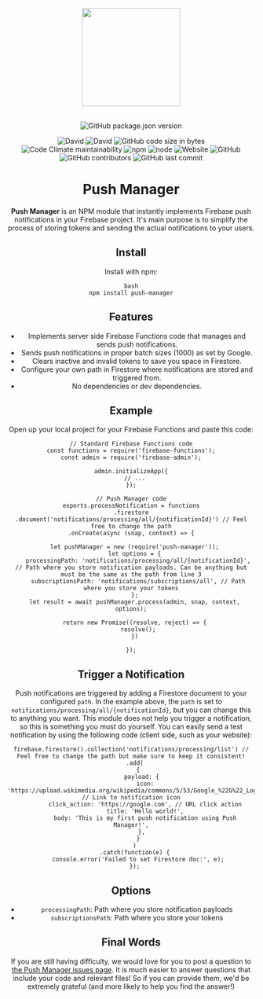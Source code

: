 <div align="center">
  <a href="https://cdn.itwcreativeworks.com/assets/itw-creative-works/images/logo/itw-creative-works-pictoral-black-x.svg">
    <img width="200" height="200" src="https://cdn.itwcreativeworks.com/assets/itw-creative-works/images/logo/itw-creative-works-pictoral-black-x.svg">
  </a>
  <br>
  <br>

![GitHub package.json version](https://img.shields.io/github/package-json/v/itw-creative-works/push-manager.svg)

![David](https://img.shields.io/david/itw-creative-works/push-manager.svg)
![David](https://img.shields.io/david/dev/itw-creative-works/push-manager.svg)
![GitHub code size in bytes](https://img.shields.io/github/languages/code-size/itw-creative-works/push-manager.svg)
![Code Climate maintainability](https://img.shields.io/codeclimate/maintainability-percentage/itw-creative-works/push-manager.svg)
![npm](https://img.shields.io/npm/dm/push-manager.svg)
![node](https://img.shields.io/node/v/push-manager.svg)
![Website](https://img.shields.io/website/https/itwcreativeworks.com.svg)
![GitHub](https://img.shields.io/github/license/itw-creative-works/push-manager.svg)
![GitHub contributors](https://img.shields.io/github/contributors/itw-creative-works/push-manager.svg)
![GitHub last commit](https://img.shields.io/github/last-commit/itw-creative-works/push-manager.svg)


# Push Manager
**Push Manager** is an NPM module that instantly implements Firebase push notifications in your Firebase project. It's main purpose is to simplify the process of storing tokens and sending the actual notifications to your users.


## Install
Install with npm:
```
bash
npm install push-manager
```

## Features
* Implements server side Firebase Functions code that manages and sends push notifications.
* Sends push notifications in proper batch sizes (1000) as set by Google.
* Clears inactive and invalid tokens to save you space in Firestore.
* Configure your own path in Firestore where notifications are stored and triggered from.
* No dependencies or dev dependencies.


## Example
Open up your local project for your Firebase Functions and paste this code:
```
// Standard Firebase Functions code
const functions = require('firebase-functions');
const admin = require('firebase-admin');

admin.initializeApp({
  // ...
});

// Push Manager code
exports.processNotification = functions
.firestore
.document('notifications/processing/all/{notificationId}') // Feel free to change the path
.onCreate(async (snap, context) => {

  let pushManager = new (require('push-manager'));
  let options = {
    processingPath: 'notifications/processing/all/{notificationId}', // Path where you store notification payloads. Can be anything but must be the same as the path from line 3
    subscriptionsPath: 'notifications/subscriptions/all', // Path where you store your tokens
  };
  let result = await pushManager.process(admin, snap, context, options);

  return new Promise((resolve, reject) => {
    resolve();
  })

});
```

## Trigger a Notification
Push notifications are triggered by adding a Firestore document to your configured `path`. In the example above, the `path` is set to `notifications/processing/all/{notificationId}`, but you can change this to anything you want.
This module does not help you trigger a notification, so this is something you must do yourself. You can easily send a test notification by using the following code (client side, such as your website):
```
firebase.firestore().collection('notifications/processing/list') // Feel free to change the path but make sure to keep it consistent!
  .add(
    {
      payload: {
        icon: 'https://upload.wikimedia.org/wikipedia/commons/5/53/Google_%22G%22_Logo.svg', // Link to notification icon
        click_action: 'https://google.com', // URL click action
        title: 'Hello world!',
        body: 'This is my first push notification using Push Manager!',
      },
    }
  )
  .catch(function(e) {
    console.error('Failed to set Firestore doc:', e);
  });
```

## Options
* `processingPath`: Path where you store notification payloads
* `subscriptionsPath`: Path where you store your tokens

## Final Words
If you are still having difficulty, we would love for you to post
a question to [the Push Manager issues page](https://github.com/itw-creative-works/push-manager/issues). It is much easier to answer questions that include your code and relevant files! So if you can provide them, we'd be extremely grateful (and more likely to help you find the answer!)

</div>
